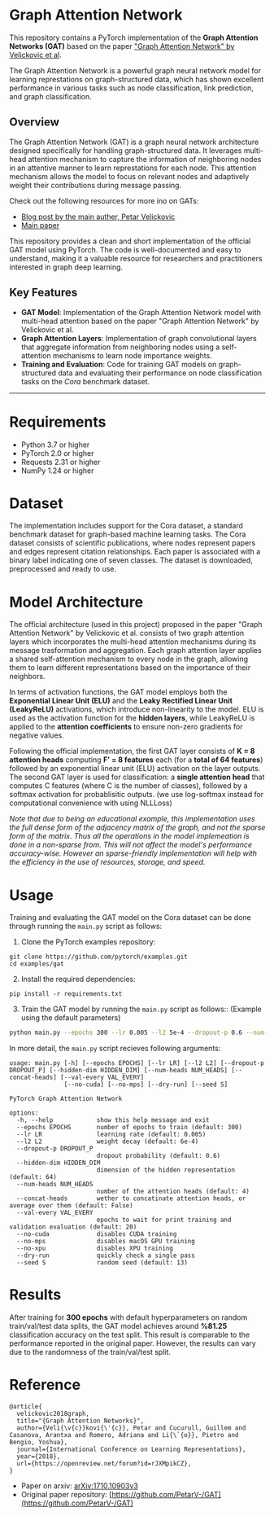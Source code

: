 # Graph Attention Network

This repository contains a PyTorch implementation of the **Graph Attention Networks (GAT)** based on the paper ["Graph Attention Network" by Velickovic et al](https://arxiv.org/abs/1710.10903v3). 

The Graph Attention Network is a powerful graph neural network model for learning represtations on graph-structured data, which has shown excellent performance in various tasks such as node classification, link prediction, and graph classification.


## Overview
The Graph Attention Network (GAT) is a graph neural network architecture designed specifically for handling graph-structured data. It leverages multi-head attention mechanism to capture the information of neighboring nodes in an attentive manner to learn represtations for each node. This attention mechanism allows the model to focus on relevant nodes and adaptively weight their contributions during message passing.

Check out the following resources for more ino on GATs:
- [Blog post by the main auther, Petar Velickovic](https://petar-v.com/GAT/)
- [Main paper](https://doi.org/10.48550/arXiv.1710.10903)

This repository provides a clean and short implementation of the official GAT model using PyTorch. The code is well-documented and easy to understand, making it a valuable resource for researchers and practitioners interested in graph deep learning.


## Key Features

- **GAT Model**: Implementation of the Graph Attention Network model with multi-head attention based on the paper "Graph Attention Network" by Velickovic et al.
- **Graph Attention Layers**: Implementation of graph convolutional layers that aggregate information from neighboring nodes using a self-attention mechanisms to learn node importance weights.
- **Training and Evaluation**: Code for training GAT models on graph-structured data and evaluating their performance on node classification tasks on the *Cora* benchmark dataset.

---

# Requirements
- Python 3.7 or higher
- PyTorch 2.0 or higher
- Requests 2.31 or higher
- NumPy 1.24 or higher



# Dataset
The implementation includes support for the Cora dataset, a standard benchmark dataset for graph-based machine learning tasks. The Cora dataset consists of scientific publications, where nodes represent papers and edges represent citation relationships. Each paper is associated with a binary label indicating one of seven classes. The dataset is downloaded, preprocessed and ready to use.

# Model Architecture
The official architecture (used in this project) proposed in the paper "Graph Attention Network" by Velickovic et al. consists of two graph attention layers which incorporates the multi-head attention mechanisms during its message trasformation and aggregation. Each graph attention layer applies a shared self-attention mechanism to every node in the graph, allowing them to learn different representations based on the importance of their neighbors.

In terms of activation functions, the GAT model employs both the **Exponential Linear Unit (ELU)** and the **Leaky Rectified Linear Unit (LeakyReLU)** activations, which introduce non-linearity to the model. ELU is used as the activation function for the **hidden layers**, while LeakyReLU is applied to the **attention coefficients** to ensure non-zero gradients for negative values.

Following the official implementation, the first GAT layer consists of **K = 8 attention heads** computing **F' = 8 features** each (for a **total of 64 features**) followed by an exponential linear unit (ELU) activation on the layer outputs. The second GAT layer is used for classification: a **single attention head** that computes C features (where C is the number of classes), followed by a softmax activation for probablisitic outputs. (we use log-softmax instead for computational convenience with using NLLLoss)

*Note that due to being an educational example, this implementation uses the full dense form of the adjacency matrix of the graph, and not the sparse form of the matrix. Thus all the operations in the model implemeation is done in a non-sparse from. This will not affect the model's performance accuracy-wise. However an sparse-friendly implementation will help with the efficiency in the use of resources, storage, and speed.*
 

# Usage
Training and evaluating the GAT model on the Cora dataset can be done through running the `main.py` script as follows:

1. Clone the PyTorch examples repository:

```
git clone https://github.com/pytorch/examples.git
cd examples/gat
```

2. Install the required dependencies:

```
pip install -r requirements.txt
```

3. Train the GAT model by running the `main.py` script as follows:: (Example using the default parameters)

```bash
python main.py --epochs 300 --lr 0.005 --l2 5e-4 --dropout-p 0.6 --num-heads 8 --hidden-dim 64 --val-every 20
```

In more detail, the `main.py` script recieves following arguments:
```
usage: main.py [-h] [--epochs EPOCHS] [--lr LR] [--l2 L2] [--dropout-p DROPOUT_P] [--hidden-dim HIDDEN_DIM] [--num-heads NUM_HEADS] [--concat-heads] [--val-every VAL_EVERY]
               [--no-cuda] [--no-mps] [--dry-run] [--seed S]

PyTorch Graph Attention Network

options:
  -h, --help            show this help message and exit
  --epochs EPOCHS       number of epochs to train (default: 300)
  --lr LR               learning rate (default: 0.005)
  --l2 L2               weight decay (default: 6e-4)
  --dropout-p DROPOUT_P
                        dropout probability (default: 0.6)
  --hidden-dim HIDDEN_DIM
                        dimension of the hidden representation (default: 64)
  --num-heads NUM_HEADS
                        number of the attention heads (default: 4)
  --concat-heads        wether to concatinate attention heads, or average over them (default: False)
  --val-every VAL_EVERY
                        epochs to wait for print training and validation evaluation (default: 20)
  --no-cuda             disables CUDA training
  --no-mps              disables macOS GPU training
  --no-xpu              disables XPU training
  --dry-run             quickly check a single pass
  --seed S              random seed (default: 13)
```



# Results
After training for **300 epochs** with default hyperparameters on random train/val/test data splits, the GAT model achieves around **%81.25** classification accuracy on the test split. This result is comparable to the performance reported in the original paper. However, the results can vary due to the randomness of the train/val/test split.

# Reference

``` 
@article{
  velickovic2018graph,
  title="{Graph Attention Networks}",
  author={Veli{\v{c}}kovi{\'{c}}, Petar and Cucurull, Guillem and Casanova, Arantxa and Romero, Adriana and Li{\`{o}}, Pietro and Bengio, Yoshua},
  journal={International Conference on Learning Representations},
  year={2018},
  url={https://openreview.net/forum?id=rJXMpikCZ},
}
```
- Paper on arxiv: [arXiv:1710.10903v3](https://doi.org/10.48550/arXiv.1710.10903)
- Original paper repository: [https://github.com/PetarV-/GAT](https://github.com/PetarV-/GAT)
